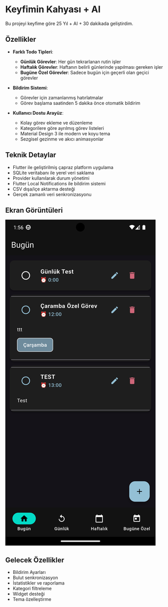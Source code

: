 # Keyfimin Kahyası + AI

Bu projeyi keyfime göre 25 Yıl + AI + 30 dakikada geliştirdim.

## Özellikler

- **Farklı Todo Tipleri**:
  - **Günlük Görevler**: Her gün tekrarlanan rutin işler
  - **Haftalık Görevler**: Haftanın belirli günlerinde yapılması gereken işler
  - **Bugüne Özel Görevler**: Sadece bugün için geçerli olan geçici görevler

- **Bildirim Sistemi**: 
  - Görevler için zamanlanmış hatırlatmalar
  - Görev başlama saatinden 5 dakika önce otomatik bildirim

- **Kullanıcı Dostu Arayüz**:
  - Kolay görev ekleme ve düzenleme
  - Kategorilere göre ayrılmış görev listeleri
  - Material Design 3 ile modern ve koyu tema
  - Sezgisel gezinme ve akıcı animasyonlar

## Teknik Detaylar

- Flutter ile geliştirilmiş çapraz platform uygulama
- SQLite veritabanı ile yerel veri saklama
- Provider kullanılarak durum yönetimi
- Flutter Local Notifications ile bildirim sistemi
- CSV dışa/içe aktarma desteği
- Gerçek zamanlı veri senkronizasyonu

## Ekran Görüntüleri

![Ana Ekran](./screen_shots/ss_1.png)

## Gelecek Özellikler

- Bildirim Ayarları
- Bulut senkronizasyon
- İstatistikler ve raporlama
- Kategori filtreleme
- Widget desteği
- Tema özelleştirme